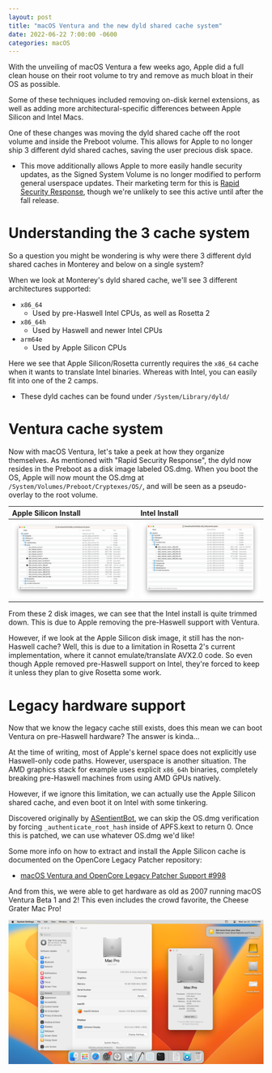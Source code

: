 ```yaml
---
layout: post
title: "macOS Ventura and the new dyld shared cache system"
date: 2022-06-22 7:00:00 -0600
categories: macOS
---
```


With the unveiling of macOS Ventura a few weeks ago, Apple did a full clean house on their root volume to try and remove as much bloat in their OS as possible.

Some of these techniques included removing on-disk kernel extensions, as well as adding more architectural-specific differences between Apple Silicon and Intel Macs.

One of these changes was moving the dyld shared cache off the root volume and inside the Preboot volume. This allows for Apple to no longer ship 3 different dyld shared caches, saving the user precious disk space.

* This move additionally allows Apple to more easily handle security updates, as the Signed System Volume is no longer modified to perform general userspace updates. Their marketing term for this is [Rapid Security Response](https://www.theverge.com/2022/6/6/23157238/apple-mac-iphone-ipad-rapid-security-response-update), though we're unlikely to see this active until after the fall release.


# Understanding the 3 cache system

So a question you might be wondering is why were there 3 different dyld shared caches in Monterey and below on a single system?

When we look at Monterey's dyld shared cache, we'll see 3 different architectures supported:

* `x86_64`
  * Used by pre-Haswell Intel CPUs, as well as Rosetta 2
* `x86_64h`
  * Used by Haswell and newer Intel CPUs
* `arm64e`
  * Used by Apple Silicon CPUs

Here we see that Apple Silicon/Rosetta currently requires the `x86_64` cache when it wants to translate Intel binaries. Whereas with Intel, you can easily fit into one of the 2 camps.

* These dyld caches can be found under `/System/Library/dyld/`

# Ventura cache system

Now with macOS Ventura, let's take a peek at how they organize themselves. As mentioned with "Rapid Security Response", the dyld now resides in the Preboot as a disk image labeled OS.dmg. When you boot the OS, Apple will now mount the OS.dmg at `/System/Volumes/Preboot/Cryptexes/OS/`, and will be seen as a pseudo-overlay to the root volume.


| Apple Silicon Install | Intel Install |
| :-------------------- | :------------ |
| ![](/images/posts/2022-06-22-VENTURA-DYLD/arm64ecryptex.png) | ![](/images/posts/2022-06-22-VENTURA-DYLD/x86_64cryptex.png) |


From these 2 disk images, we can see that the Intel install is quite trimmed down. This is due to Apple removing the pre-Haswell support with Ventura.

However, if we look at the Apple Silicon disk image, it still has the non-Haswell cache? Well, this is due to a limitation in Rosetta 2's current implementation, where it cannot emulate/translate AVX2.0 code. So even though Apple removed pre-Haswell support on Intel, they're forced to keep it unless they plan to give Rosetta some work.

# Legacy hardware support

Now that we know the legacy cache still exists, does this mean we can boot Ventura on pre-Haswell hardware? The answer is kinda...

At the time of writing, most of Apple's kernel space does not explicitly use Haswell-only code paths. However, userspace is another situation. The AMD graphics stack for example uses explicit `x86_64h` binaries, completely breaking pre-Haswell machines from using AMD GPUs natively.

However, if we ignore this limitation, we can actually use the Apple Silicon shared cache, and even boot it on Intel with some tinkering.

Discovered originally by [ASentientBot](https://github.com/ASentientBot), we can skip the OS.dmg verification by forcing `_authenticate_root_hash` inside of APFS.kext to return 0. Once this is patched, we can use whatever OS.dmg we'd like!

Some more info on how to extract and install the Apple Silicon cache is documented on the OpenCore Legacy Patcher repository:

* [macOS Ventura and OpenCore Legacy Patcher Support #998](https://github.com/dortania/OpenCore-Legacy-Patcher/issues/998)

And from this, we were able to get hardware as old as 2007 running macOS Ventura Beta 1 and 2! This even includes the crowd favorite, the Cheese Grater Mac Pro!

![](/images/posts/2022-06-22-VENTURA-DYLD/macpro51.png)


